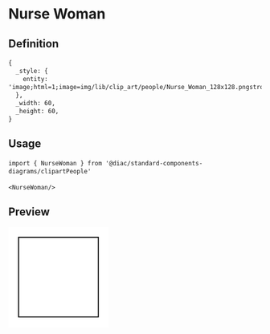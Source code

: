 # Nurse Woman

## Definition

```
{
  _style: { 
    entity: 'image;html=1;image=img/lib/clip_art/people/Nurse_Woman_128x128.pngstrokeColor=none;',
  },
  _width: 60,
  _height: 60,
}
```

## Usage

```
import { NurseWoman } from '@diac/standard-components-diagrams/clipartPeople'

<NurseWoman/>
```

## Preview

<img src="./nurse-woman.png" width="200"/>
